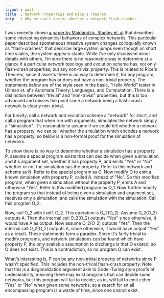 ```yaml
---
layout : post
title  : Network Properties and Rice's Theorem 
snip   : Why we can't decide whether a network flash-crashes
---
```


I was recently shown [a paper by Majdandzic, Stanley et. al](http://polymer.bu.edu/hes/articles/mpbkhs14.pdf) that describes some interesting dynamical
behaviors of complex networks. This particular paper describes spontaneous massive system changes colloquially known as "flash-crashes", that
describe large system jumps even though on short time scales, the system appears stable. While I've only discussed minor details with others, I'm sure
there is no reasonable way to determine at a glance if a particular network topology and evolution scheme has, not only flash-crash properties, but
any non-trivial property. This is related to Rice's Theorem, since it asserts there is no way to determine if, for any program, whether the program has
or does not have a non-trivial property. The statements below are of the style seen in the basic, "Hello World" tester in Ullman et. al's Automata Theory,
Languages, and Computation. There is a distinction between "trivial" and "non-trivial" properties, but this is too advanced and misses the point
since a network being a flash-crash network is clearly non-trivial.

For brevity, call a network and evolution scheme a "network" for short, and call a program that when run with arguments, simulates the network simply a "simulation". It's reasonable to assume if we could tell whether a network has a property, we can tell whether the simulation which encodes a network has a property, so below is a non-formal proof for the simulation of networks.

To show there is no way to determine whether a simulation has a property P, assume a special program exists that can decide when given a simulation and it's argument set,
whether it has property P, and emits "Yes" or "No" whether or not the simulation has the property.
Refer to this network and scheme as N. Refer to the special program as O. Now modify O to emit a known simulation with property P, called A, instead of "No".
So this modified program, when given a simulation without the property P, emits A and otherwise "Yes". Refer to this modified program as O_1.
Now further modify the program so that instead of being given a simulation and argument set, receives only a simulation, and calls the simulation with the simulation.
Call this program O_2.

Now, call O_2 with itself, O_2. This operation is O_2(O_2). Assume O_2(O_2) outputs A. Then the internal call O_2(O_2) outputs "Yes" since otherwise, 
it would have A as output. Now assume O_2(O_2) outputs "Yes". Then the internal call O_2(O_2) outputs A, since otherwise, it would have output "Yes" 
as a result. These statements form a paradox. Since it's fairly trivial to modify programs, and network simulations can be found which have property P,
the only available assumption to discharge is that O existed, so O does not exist. This is a contradiction, so no program O can exist.

What's interesting is, P can be any non-trivial property of networks since P wasn't specified. This includes the non-trivial flash-crash property.
Note that this is a diagonalization argument akin to Godel-Turing style proofs of undecidability, meaning there may exist programs that can decide *some*
networks, but this program will fail to decide, as in, will fail to emit either "Yes" or "No" when given some networks, so a search for an all
encompassing program is a waste of time, since one cannot exist.
